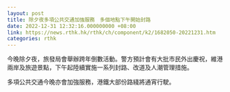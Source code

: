 ```yaml
---
layout: post
title: 除夕夜多項公共交通加強服務　多個地點下午開始封路
date: 2022-12-31 12:32:16.000000000 +08:00
link: https://news.rthk.hk/rthk/ch/component/k2/1682050-20221231.htm
categories: rthk
---
```


今晚除夕夜，旅發局會舉辦跨年倒數活動。警方預計會有大批市民外出慶祝，維港兩岸及旅遊景點，下午起陸續實施一系列封路、改道及人潮管理措施。

多項公共交通今晚亦會加強服務，港鐵大部份路綫將通宵行駛。
